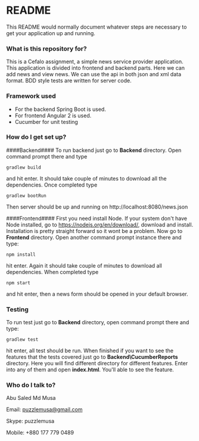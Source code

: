 # README #

This README would normally document whatever steps are necessary to get your application up and running.

### What is this repository for? ###

This is a Cefalo assignment, a simple news service provider application. This application is divided into frontend and backend parts. Here we can add news and view news. We can use the api in both json and xml data format. BDD style tests are written for server code.

### Framework used ###

* For the backend Spring Boot is used.
* For frontend Angular 2 is used.
* Cucumber for unit testing

### How do I get set up? ###
####Backend####
To run backend just go to **Backend** directory. Open command prompt there and type
```
gradlew build
```
and hit enter. It should take couple of minutes to download all the dependencies.
Once completed type 
```
gradlew bootRun
```
Then server should be up and running on http://localhost:8080/news.json

####Frontend####
First you need install Node. If your system don't have Node installed, go to https://nodejs.org/en/download/, download and install. Installation is pretty straight forward so it wont be a problem.
Now go to **Frontend** directory. Open another command prompt instance there and type:
```
npm install
```
hit enter. Again it should take couple of minutes to download all dependencies. When completed type
```
npm start
```
and hit enter, then a news form should be opened in your default browser.

### Testing ###
To run test just go to **Backend** directory, open command prompt there and type:
```
gradlew test
```
hit enter, all test should be run.
When finished if you want to see the features that the tests covered just go to **Backend\CucumberReports** directory.
Here you will find different directory for different features. Enter into any of them and open **index.html**.
You'll able to see the feature.

### Who do I talk to? ###
Abu Saled Md Musa

Email: puzzlemusa@gmail.com

Skype: puzzlemusa

Mobile: +880 177 779 0489